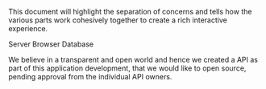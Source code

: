 This document will highlight the separation of concerns and tells how the various parts work cohesively together to create a rich interactive experience.

Server
Browser
Database


We believe in a transparent and open world and hence we created a API as part of this application development, that we would like to open source, pending approval from the individual API owners.

